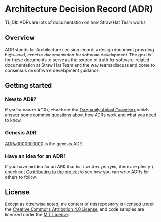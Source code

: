 # Architecture Decision Record (ADR)

TL;DR: ADRs are lots of documentation on how Straw Hat Team works.

## Overview

ADR stands for Architecture decision record, a design document providing
high-level, concise documentation for software development. The goal is for
these documents to serve as the source of truth for software-related
documentation at Straw Hat Team and the way teams discuss and come to consensus
on software development guidance.

## Getting started

### New to ADR?

If you're new to ADRs, check out the [Frequently Asked Questions](./FAQ.md)
which answer some common questions about how ADRs work and what you need to
know.

### Genesis ADR

[ADR#0000000000](./adrs/0000000000/README.md) is the genesis ADR.

### Have an idea for an ADR?

If you have an idea for an ARD that isn't written yet (yes, there are plenty!)
check out [Contributing to the project](./CONTRIBUTING.md) to see how you can
write ADRs for others to follow.

## License

Except as otherwise noted, the content of this repository is licensed under the
[Creative Commons Attribution 4.0 License](https://creativecommons.org/licenses/by/4.0/),
and code samples are licensed under the [MIT License](./LICENSE).
